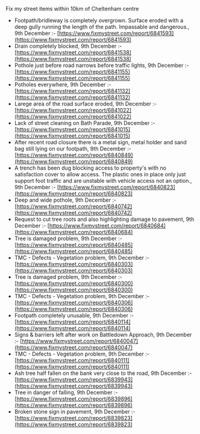 Fix my street items within 10km of Cheltenham centre

<!-- fix_marker starts -->

- Footpath/bridleway is completely overgrown. Surface eroded with a deep gully running the length of the path. Impassable and dangerous., 9th December :- [https://www.fixmystreet.com/report/6841593](https://www.fixmystreet.com/report/6841593)
- Drain completely blocked, 9th December :- [https://www.fixmystreet.com/report/6841538](https://www.fixmystreet.com/report/6841538)
- Pothole just before road narrows before traffic lights, 9th December :- [https://www.fixmystreet.com/report/6841155](https://www.fixmystreet.com/report/6841155)
- Potholes everywhere, 9th December :- [https://www.fixmystreet.com/report/6841132](https://www.fixmystreet.com/report/6841132)
- Larege area of the road surface eroded, 9th December :- [https://www.fixmystreet.com/report/6841022](https://www.fixmystreet.com/report/6841022)
- Lack of street cleaning on Bath Parade, 9th December :- [https://www.fixmystreet.com/report/6841015](https://www.fixmystreet.com/report/6841015)
- After recent road closure there is a metal sign, metal holder and sand bag still lying on our footpath, 9th December :- [https://www.fixmystreet.com/report/6840849](https://www.fixmystreet.com/report/6840849)
- A trench has been dug blocking access to property's with no satisfaction cover to allow access. The plastic ones in place only just support foot traffic and are unstable with vehicle access not an option., 9th December :- [https://www.fixmystreet.com/report/6840823](https://www.fixmystreet.com/report/6840823)
- Deep and wide pothole, 9th December :- [https://www.fixmystreet.com/report/6840742](https://www.fixmystreet.com/report/6840742)
- Request to cut tree roots and also highlighting damage to pavement, 9th December :- [https://www.fixmystreet.com/report/6840684](https://www.fixmystreet.com/report/6840684)
- Tree is damaged problem, 9th December :- [https://www.fixmystreet.com/report/6840485](https://www.fixmystreet.com/report/6840485)
- TMC - Defects - Vegetation problem, 9th December :- [https://www.fixmystreet.com/report/6840303](https://www.fixmystreet.com/report/6840303)
- Tree is damaged problem, 9th December :- [https://www.fixmystreet.com/report/6840300](https://www.fixmystreet.com/report/6840300)
- TMC - Defects - Vegetation problem, 9th December :- [https://www.fixmystreet.com/report/6840306](https://www.fixmystreet.com/report/6840306)
- Footpath completely unusable, 9th December :- [https://www.fixmystreet.com/report/6840114](https://www.fixmystreet.com/report/6840114)
- Signs & barriers left after work on Battledown Approach, 9th December :- [https://www.fixmystreet.com/report/6840047](https://www.fixmystreet.com/report/6840047)
- TMC - Defects - Vegetation problem, 9th December :- [https://www.fixmystreet.com/report/6840111](https://www.fixmystreet.com/report/6840111)
- Ash tree half fallen on the bank very close to the road, 9th December :- [https://www.fixmystreet.com/report/6839943](https://www.fixmystreet.com/report/6839943)
- Tree in danger of falling, 9th December :- [https://www.fixmystreet.com/report/6839896](https://www.fixmystreet.com/report/6839896)
- Broken stone sign in pavement, 9th December :- [https://www.fixmystreet.com/report/6839823](https://www.fixmystreet.com/report/6839823)

<!-- fix_marker ends -->